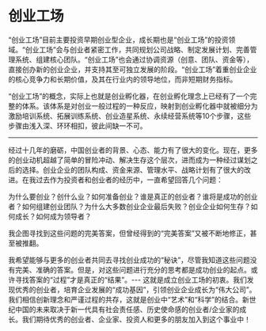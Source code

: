 # 

# 创业工场

“创业工场”目前主要投资早期创业型企业，成长期也是“创业工场”的投资领域。“创业工场”会与创业者紧密工作，共同规划公司战略、制定发展计划、完善管理系统、组建核心团队。“创业工场”也会通过协调资源（创意、团队、资金等），直接创办新的创业企业，并支持其至可独立发展的阶段。“创业工场”着重创业企业的核心竞争力和长期价值，及其在行业内的领导地位，而非短期财务指标。

“创业工场”的概念，实际上也就是创业孵化器，在创业孵化理念上已经有了一个完整的体系。该体系是对创业一般过程的一种反应，映射到创业孵化器中就被细分为激励培训系统、拓展训练系统、创业造星系统、永续经营系统等10个步骤，这些步骤由浅入深、环环相扣，彼此间缺一不可。

---

经过十几年的磨砺，中国创业者的背景、心态、能力有了很大的变化。现在，更多的创业动机超越了简单的冒险冲动、解决生存这个层次，进而成为一种经过谋划之后的选择。创业企业的团队构成、资金来源、管理水平、战略计划有了很大的改进。在我过去作为投资者和创业者的经历中，一直希望回答几个问题：

为什么要创业？创什么业？如何准备创业？谁是真正的创业者？谁将是成功的创业者？如何组建创业团队？为什么大多数创业企业最后失败？创业企业如何生存？如何成长？如何成为领导者？

我企图寻找到这些问题的完美答案，但曾经得到的“完美答案”又被不断地修正，甚至被推翻。

我希望能够与更多的创业者共同去寻找创业成功的“秘诀”，尽管我知道这些问题没有完美、准确的答案。但是，对这些问题进行充分的思考都是成功创业的起点。或许寻找答案的“过程”才是真正的“结果”。--- 这就是成立创业工场的初衷。我们发现优秀的创业者，培育企业发展的“成功基因”，引领创业企业成长为“伟大公司”。我们相信创新理念和严谨过程的共存，这就是创业中“艺术”和“科学”的结合。新世纪中国的未来取决于新一代具有社会责任感、历史使命感的创业者/企业家的成长。我们期待优秀的创业者、企业家、投资人和更多的朋友加入到这个事业中！ 


